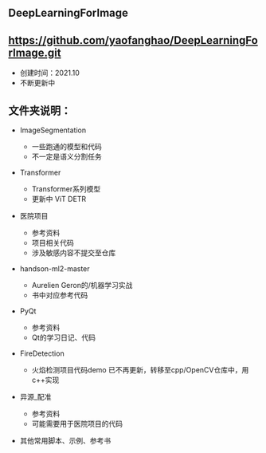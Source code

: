 ## DeepLearningForImage
## https://github.com/yaofanghao/DeepLearningForImage.git
* 创建时间：2021.10
* 不断更新中

## 文件夹说明：
* ImageSegmentation
  * 一些跑通的模型和代码
  * 不一定是语义分割任务

* Transformer
  * Transformer系列模型
  * 更新中 ViT DETR 

* 医院项目
  * 参考资料
  * 项目相关代码
  * 涉及敏感内容不提交至仓库

* handson-ml2-master
  * Aurelien Geron的/机器学习实战
  * 书中对应参考代码

* PyQt
  * 参考资料
  * Qt的学习日记、代码
  
* FireDetection
  * 火焰检测项目代码demo 已不再更新，转移至cpp/OpenCV仓库中，用c++实现
  
* 异源_配准
  * 参考资料
  * 可能需要用于医院项目的代码
  
* 其他常用脚本、示例、参考书